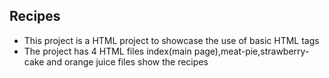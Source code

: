 ## Recipes
- This project is a HTML project to showcase the use of basic HTML tags 
- The project has 4 HTML files index(main page),meat-pie,strawberry-cake and orange juice files show the recipes